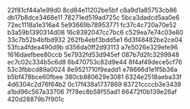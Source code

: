 22f81cf44a1e99d0
8cd84e11202be5bf
c8a9d1a85753cb86
db17b8dce3468e11
78271ed519ad725c
5bca3dadcd5aa0e6
72ec1118a1e316a4
5e93669b78953771
fc37c4c720a70e52
b3a59b1390314d08
16c8392047cc7bc6
c529ea7e74c03e80
33c7b52b4bfbd932
262fb4ebf3bdd5e1
6d3f48482be2ce04
53fca4fdea490d9b
d356da0ff2d93113
a7e5026e329efe96
1616daefbee80ccb
5e7932fd53d945ef
087b7d2fc3299948
ec7c02c334b5c6d8
6b470753c82d9e44
8f4af49dece5cf76
53c3fbbcd89a0024
8e9521710f9eadd1
e78666d1e1f5b36a
b5bf478bce60fbee
380cb880629e3081
6324e2518aeba33f
4d6304c2d76f64b2
0c17f438a1737869
83721ccccb3e3439
a1bd96c567a33706
7f78ec8b58f55ad1
66472f0b139e26af
420d28879b7f901c
